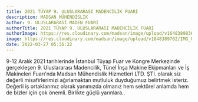 ```yaml
---
title: 2021 TÜYAP 9. ULUSLARARASI MADENCİLİK FUARI
description: MADSAN MÜHENDİSLİK
author: 9. ULUSLARARASI MADEN FUARI
authorTitle: 2021 TÜYAP 9. ULUSLARARASI MADENCİLİK FUARI
authorImage: https://res.cloudinary.com/madsan/image/upload/v1648389836/IMG_0582_isk67e.jpg
image: https://res.cloudinary.com/madsan/image/upload/v1648389702/IMG_0294_stb6ap.jpg
date: 2022-03-27 05:36:22
---
```

9-12 Aralık 2021 tarihlerinde İstanbul Tüyap Fuar ve Kongre Merkezinde gerçekleşen 9. Uluslararası Madencilik, Tünel İnşa Makine Ekipmanları ve İş Makineleri Fuarı'nda Madsan Mühendislik Hizmetleri LTD. ŞTİ. olarak siz değerli misafirlerimizi ağırlamaktan mutluluk duyduğumuz belirtmek isteriz. Değerli iş ortaklarımız olarak yanımızda olmanız hem sektörel anlamda hem de bizler için çok önemli. Birlikte güçlü yarınlara..
